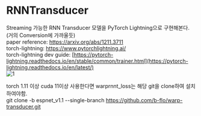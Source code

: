 # RNNTransducer
Streaming 가능한 RNN Transducer 모델을 PyTorch Lightning으로 구현해본다. (거의 Conversion에 가까울듯) <br />
paper reference: https://arxiv.org/abs/1211.3711 <br />
torch-lightning: https://www.pytorchlightning.ai/ <br />
torch-lightning dev guide: [https://pytorch-lightning.readthedocs.io/en/stable/common/trainer.html](https://pytorch-lightning.readthedocs.io/en/latest/) <br />
![1](https://user-images.githubusercontent.com/34292279/199925209-29902b23-1b8f-403e-88c5-439afa8a8165.png)


torch 1.11 이상 cuda 11이상 사용한다면 warprnnt_loss는 해당 git을 clone하여 설치하여야함. <br />
git clone -b espnet_v1.1 --single-branch https://github.com/b-flo/warp-transducer.git

